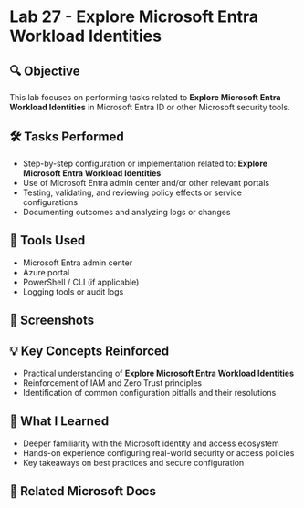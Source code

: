 # Lab 27 - Explore Microsoft Entra Workload Identities

## 🔍 Objective
This lab focuses on performing tasks related to **Explore Microsoft Entra Workload Identities** in Microsoft Entra ID or other Microsoft security tools.

## 🛠️ Tasks Performed
- Step-by-step configuration or implementation related to: **Explore Microsoft Entra Workload Identities**
- Use of Microsoft Entra admin center and/or other relevant portals
- Testing, validating, and reviewing policy effects or service configurations
- Documenting outcomes and analyzing logs or changes

## 🧪 Tools Used
- Microsoft Entra admin center
- Azure portal
- PowerShell / CLI (if applicable)
- Logging tools or audit logs

## 📸 Screenshots
## 💡 Key Concepts Reinforced
- Practical understanding of **Explore Microsoft Entra Workload Identities**
- Reinforcement of IAM and Zero Trust principles
- Identification of common configuration pitfalls and their resolutions

## 🧠 What I Learned
- Deeper familiarity with the Microsoft identity and access ecosystem
- Hands-on experience configuring real-world security or access policies
- Key takeaways on best practices and secure configuration

## 🔗 Related Microsoft Docs
